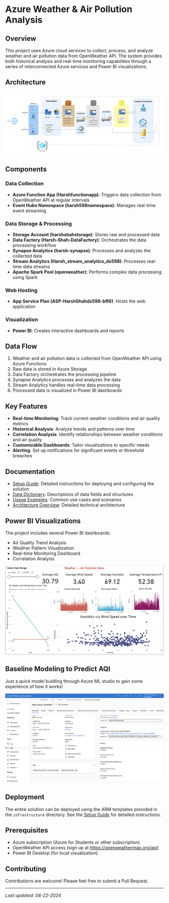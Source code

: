 # Azure Weather & Air Pollution Analysis

## Overview
This project uses Azure cloud services to collect, process, and analyze weather and air pollution data from OpenWeather API. The system provides both historical analysis and real-time monitoring capabilities through a series of interconnected Azure services and Power BI visualizations.

## Architecture
![Architecture Diagram](architecture/Architecture.png)

## Components

### Data Collection
- **Azure Function App (Harshfunctionapp)**: Triggers data collection from OpenWeather API at regular intervals
- **Event Hubs Namespace (harsh598namespace)**: Manages real-time event streaming

### Data Storage & Processing
- **Storage Account (harshshahstorage)**: Stores raw and processed data
- **Data Factory (Harsh-Shah-DataFactory)**: Orchestrates the data processing workflow
- **Synapse Analytics (harsh-synapse)**: Processes and analyzes the collected data
- **Stream Analytics (Harsh_stream_analytics_ds598)**: Processes real-time data streams
- **Apache Spark Pool (openweather)**: Performs complex data processing using Spark

### Web Hosting
- **App Service Plan (ASP-HarshShahds598-bff6)**: Hosts the web application

### Visualization
- **Power BI**: Creates interactive dashboards and reports

## Data Flow
1. Weather and air pollution data is collected from OpenWeather API using Azure Functions
2. Raw data is stored in Azure Storage
3. Data Factory orchestrates the processing pipeline
4. Synapse Analytics processes and analyzes the data
5. Stream Analytics handles real-time data processing
6. Processed data is visualized in Power BI dashboards

## Key Features
- **Real-time Monitoring**: Track current weather conditions and air quality metrics
- **Historical Analysis**: Analyze trends and patterns over time
- **Correlation Analysis**: Identify relationships between weather conditions and air quality
- **Customizable Dashboards**: Tailor visualizations to specific needs
- **Alerting**: Set up notifications for significant events or threshold breaches

## Documentation
- [Setup Guide](docs/setup-guide.md): Detailed instructions for deploying and configuring the solution
- [Data Dictionary](docs/data-dictionary.md): Descriptions of data fields and structures
- [Usage Examples](docs/usage-examples.md): Common use cases and scenarios
- [Architecture Overview](docs/architecture.md): Detailed technical architecture

## Power BI Visualizations
The project includes several Power BI dashboards:
- Air Quality Trend Analysis
- Weather Pattern Visualization
- Real-time Monitoring Dashboard
- Correlation Analysis

![Power BI Dashboard](powerbi/Dashboard1.png)

## Baseline Modeling to Predict AQI
Just a quick model buidling through Azure ML studio to gain some experience of how it works!

![MLStudio Model](Baseline_Modeling/BestModelMetrics.png)

## Deployment
The entire solution can be deployed using the ARM templates provided in the `infrastructure` directory. See the [Setup Guide](docs/setup-guide.md) for detailed instructions.

## Prerequisites
- Azure subscription (Azure for Students or other subscription)
- OpenWeather API access (sign up at https://openweathermap.org/api)
- Power BI Desktop (for local visualization)

## Contributing
Contributions are welcome! Please feel free to submit a Pull Request.

---
_Last updated: 04-22-2024_
